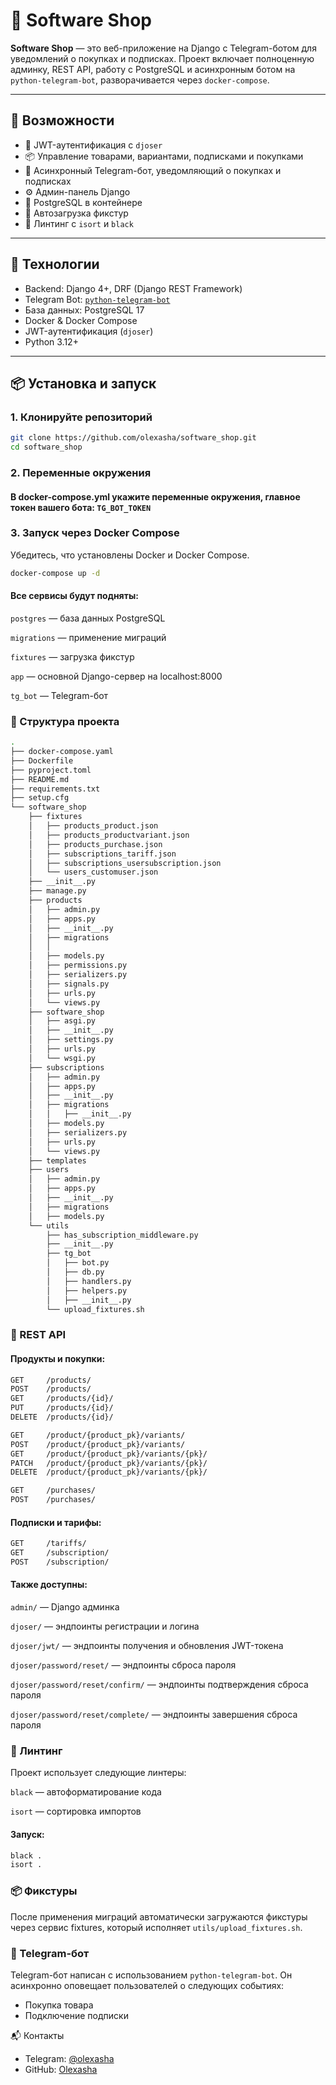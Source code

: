 # 🛒 Software Shop

**Software Shop** — это веб-приложение на Django с Telegram-ботом для уведомлений о покупках и подписках. Проект включает полноценную админку, REST API, работу с PostgreSQL и асинхронным ботом на `python-telegram-bot`, разворачивается через `docker-compose`.

---

## 🚀 Возможности

- 🔐 JWT-аутентификация с `djoser`
- 📦 Управление товарами, вариантами, подписками и покупками
- 🤖 Асинхронный Telegram-бот, уведомляющий о покупках и подписках
- ⚙️ Админ-панель Django
- 🐘 PostgreSQL в контейнере
- 📄 Автозагрузка фикстур
- 💅 Линтинг с `isort` и `black`

---

## 🧰 Технологии

- Backend: Django 4+, DRF (Django REST Framework)
- Telegram Bot: [`python-telegram-bot`](https://github.com/python-telegram-bot/python-telegram-bot)
- База данных: PostgreSQL 17
- Docker & Docker Compose
- JWT-аутентификация (`djoser`)
- Python 3.12+

---

## 📦 Установка и запуск

### 1. Клонируйте репозиторий

```bash
git clone https://github.com/olexasha/software_shop.git
cd software_shop
```

### 2. Переменные окружения
#### В docker-compose.yml укажите переменные окружения, главное токен вашего бота: `TG_BOT_TOKEN`

### 3. Запуск через Docker Compose
Убедитесь, что установлены Docker и Docker Compose.
```bash
docker-compose up -d
```

#### Все сервисы будут подняты:

`postgres` — база данных PostgreSQL

`migrations` — применение миграций

`fixtures` — загрузка фикстур

`app` — основной Django-сервер на localhost:8000

`tg_bot` — Telegram-бот

### 📂 Структура проекта
```bash
.
├── docker-compose.yaml
├── Dockerfile
├── pyproject.toml
├── README.md
├── requirements.txt
├── setup.cfg
└── software_shop
    ├── fixtures
    │   ├── products_product.json
    │   ├── products_productvariant.json
    │   ├── products_purchase.json
    │   ├── subscriptions_tariff.json
    │   ├── subscriptions_usersubscription.json
    │   └── users_customuser.json
    ├── __init__.py
    ├── manage.py
    ├── products
    │   ├── admin.py
    │   ├── apps.py
    │   ├── __init__.py
    │   ├── migrations
    │   │   
    │   ├── models.py
    │   ├── permissions.py
    │   ├── serializers.py
    │   ├── signals.py
    │   ├── urls.py
    │   └── views.py
    ├── software_shop
    │   ├── asgi.py
    │   ├── __init__.py
    │   ├── settings.py
    │   ├── urls.py
    │   └── wsgi.py
    ├── subscriptions
    │   ├── admin.py
    │   ├── apps.py
    │   ├── __init__.py
    │   ├── migrations
    │   │   ├── __init__.py
    │   ├── models.py
    │   ├── serializers.py
    │   ├── urls.py
    │   └── views.py
    ├── templates
    ├── users
    │   ├── admin.py
    │   ├── apps.py
    │   ├── __init__.py
    │   ├── migrations
    │   ├── models.py
    └── utils
        ├── has_subscription_middleware.py
        ├── __init__.py
        ├── tg_bot
        │   ├── bot.py
        │   ├── db.py
        │   ├── handlers.py
        │   ├── helpers.py
        │   ├── __init__.py
        └── upload_fixtures.sh
```

### 🧪 REST API

#### Продукты и покупки:
```bash
GET     /products/
POST    /products/
GET     /products/{id}/
PUT     /products/{id}/
DELETE  /products/{id}/

GET     /product/{product_pk}/variants/
POST    /product/{product_pk}/variants/
GET     /product/{product_pk}/variants/{pk}/
PATCH   /product/{product_pk}/variants/{pk}/
DELETE  /product/{product_pk}/variants/{pk}/

GET     /purchases/
POST    /purchases/
```

#### Подписки и тарифы:
```bash
GET     /tariffs/
GET     /subscription/
POST    /subscription/
```

#### Также доступны:

`admin/` — Django админка

`djoser/` — эндпоинты регистрации и логина

`djoser/jwt/` — эндпоинты получения и обновления JWT-токена

`djoser/password/reset/` — эндпоинты сброса пароля

`djoser/password/reset/confirm/` — эндпоинты подтверждения сброса пароля

`djoser/password/reset/complete/` — эндпоинты завершения сброса пароля

### 🧹 Линтинг
Проект использует следующие линтеры:

`black` — автоформатирование кода

`isort` — сортировка импортов

#### Запуск:
```bash
black .
isort .
```

### 📦 Фикстуры
После применения миграций автоматически загружаются фикстуры через сервис fixtures, который исполняет `utils/upload_fixtures.sh`.

### 🤖 Telegram-бот
Telegram-бот написан с использованием `python-telegram-bot`. Он асинхронно оповещает пользователей о следующих событиях:
- Покупка товара
- Подключение подписки


📬 Контакты
- Telegram: [@olexasha](https://t.me/olexasha)
- GitHub: [Olexasha](https://github.com/olexasha)